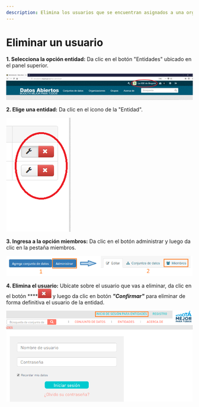 ```yaml
---
description: Elimina los usuarios que se encuentran asignados a una organización
---
```


# Eliminar un usuario

**1. Selecciona la opción entidad:** Da clic en el botón "Entidades" ubicado en el panel superior.

![](../.gitbook/assets/image%20%28188%29.png)

**2. Elige una entidad:** Da clic en el icono de la "Entidad".

![](../.gitbook/assets/image%20%2897%29.png)

**3. Ingresa a la opción miembros:** Da clic en el botón administrar y luego da clic en la pestaña miembros.

![](../.gitbook/assets/image%20%2818%29.png)

**4. Elimina el usuario:** Ubícate sobre el usuario que vas a eliminar, da clic en el botón ****![](../.gitbook/assets/eliminar-user.JPG) y luego da clic en botón _**"Confirmar"**_ para eliminar de forma definitiva el usuario de la entidad.

![](../.gitbook/assets/image%20%2883%29.png)

